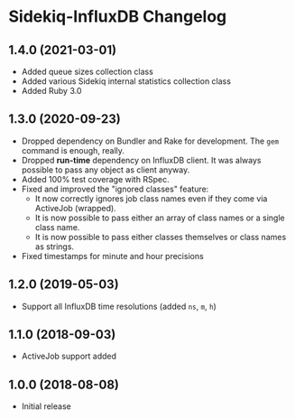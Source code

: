 # Sidekiq-InfluxDB Changelog

## 1.4.0 (2021-03-01)

* Added queue sizes collection class
* Added various Sidekiq internal statistics collection class
* Added Ruby 3.0

## 1.3.0 (2020-09-23)

* Dropped dependency on Bundler and Rake for development. The `gem` command is enough, really.
* Dropped **run-time** dependency on InfluxDB client. It was always possible to pass any object as client anyway.
* Added 100% test coverage with RSpec.
* Fixed and improved the "ignored classes" feature:
  * It now correctly ignores job class names even if they come via ActiveJob (wrapped).
  * It is now possible to pass either an array of class names or a single class name.
  * It is now possible to pass either classes themselves or class names as strings.
* Fixed timestamps for minute and hour precisions

## 1.2.0 (2019-05-03)

* Support all InfluxDB time resolutions (added `ns`, `m`, `h`)

## 1.1.0 (2018-09-03)

* ActiveJob support added

## 1.0.0 (2018-08-08)

* Initial release
